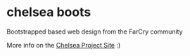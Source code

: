 chelsea boots
=======

Bootstrapped based web design from the FarCry community

More info on the [Chelsea Project Site](
http://daemonite.github.io/chelsea/) :)
